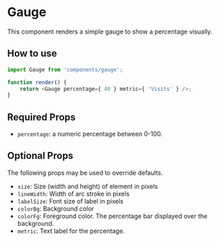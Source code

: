 # Gauge

This component renders a simple gauge to show a percentage visually.

## How to use

```js
import Gauge from 'components/gauge';

function render() {
	return <Gauge percentage={ 40 } metric={ 'Visits' } />;
}
```

## Required Props

- `percentage`: a numeric percentage between 0-100.

## Optional Props

The following props may be used to override defaults.

- `size`: Size (width and height) of element in pixels
- `lineWidth`: Width of arc stroke in pixels
- `labelSize`: Font size of label in pixels
- `colorBg`: Background color
- `colorFg`: Foreground color. The percentage bar displayed over the background.
- `metric`: Text label for the percentage.
